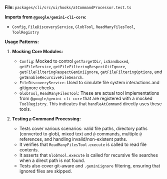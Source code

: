 **File:** `packages/cli/src/ui/hooks/atCommandProcessor.test.ts`

**Imports from `@google/gemini-cli-core`:**
- `Config`, `FileDiscoveryService`, `GlobTool`, `ReadManyFilesTool`, `ToolRegistry`

**Usage Patterns:**
1.  **Mocking Core Modules:**
    *   `Config`: Mocked to control `getTargetDir`, `isSandboxed`, `getFileService`, `getFileFilteringRespectGitIgnore`, `getFileFilteringRespectGeminiIgnore`, `getFileFilteringOptions`, and `getEnableRecursiveFileSearch`.
    *   `FileDiscoveryService`: Used to simulate file system interactions and gitignore checks.
    *   `GlobTool`, `ReadManyFilesTool`: These are actual tool implementations from `@google/gemini-cli-core` that are registered with a mocked `ToolRegistry`. This indicates that `handleAtCommand` directly uses these tools.

2.  **Testing `@` Command Processing:**
    *   Tests cover various scenarios: valid file paths, directory paths (converted to glob), mixed text and `@` commands, multiple `@` references, and handling invalid/non-existent paths.
    *   It verifies that `ReadManyFilesTool.execute` is called to read file contents.
    *   It asserts that `GlobTool.execute` is called for recursive file searches when a direct path is not found.
    *   Tests also cover git-aware and `.geminiignore` filtering, ensuring that ignored files are skipped.
